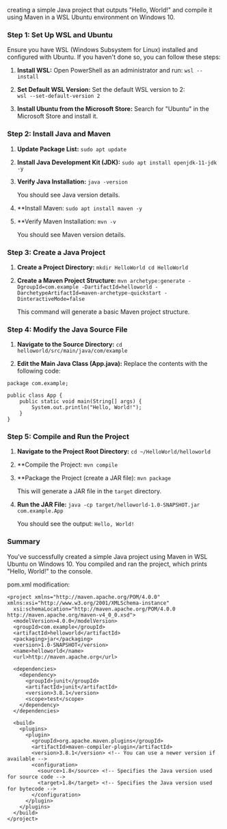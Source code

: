 creating a simple Java project that outputs "Hello, World!" and compile it using Maven in a WSL Ubuntu environment on Windows 10.

### Step 1: Set Up WSL and Ubuntu

Ensure you have WSL (Windows Subsystem for Linux) installed and configured with Ubuntu. If you haven't done so, you can follow these steps:

1. **Install WSL:** Open PowerShell as an administrator and run:
    `wsl --install`
    
2. **Set Default WSL Version:** Set the default WSL version to 2:    
    `wsl --set-default-version 2`
    
3. **Install Ubuntu from the Microsoft Store:** Search for "Ubuntu" in the Microsoft Store and install it.

### Step 2: Install Java and Maven

1. **Update Package List:**
    `sudo apt update`
    
2. **Install Java Development Kit (JDK):**
    `sudo apt install openjdk-11-jdk -y`
    
3. **Verify Java Installation:**
    `java -version`
    
    You should see Java version details.
4. **Install Maven:
    `sudo apt install maven -y`
    
5. **Verify Maven Installation:
    `mvn -v`
    
    You should see Maven version details.

### Step 3: Create a Java Project

1. **Create a Project Directory:**
    `mkdir HelloWorld cd HelloWorld`
    
2. **Create a Maven Project Structure:**
    `mvn archetype:generate -DgroupId=com.example -DartifactId=helloworld -DarchetypeArtifactId=maven-archetype-quickstart -DinteractiveMode=false`
    
    This command will generate a basic Maven project structure.

### Step 4: Modify the Java Source File

1. **Navigate to the Source Directory:**
    `cd helloworld/src/main/java/com/example`
    
2. **Edit the Main Java Class (App.java):** Replace the contents with the following code:
```
package com.example;

public class App {
    public static void main(String[] args) {
        System.out.println("Hello, World!");
    }
}
```
### Step 5: Compile and Run the Project

1. **Navigate to the Project Root Directory:**
    `cd ~/HelloWorld/helloworld`
    
2. **Compile the Project:
    `mvn compile`
    
3. **Package the Project (create a JAR file):
    `mvn package`
    
    This will generate a JAR file in the `target` directory.
4. **Run the JAR File:**
    `java -cp target/helloworld-1.0-SNAPSHOT.jar com.example.App`
    
    You should see the output:
    `Hello, World!`
    

### Summary

You've successfully created a simple Java project using Maven in WSL Ubuntu on Windows 10. You compiled and ran the project, which prints "Hello, World!" to the console.

pom.xml modification:

```
<project xmlns="http://maven.apache.org/POM/4.0.0" xmlns:xsi="http://www.w3.org/2001/XMLSchema-instance"
  xsi:schemaLocation="http://maven.apache.org/POM/4.0.0 http://maven.apache.org/maven-v4_0_0.xsd">
  <modelVersion>4.0.0</modelVersion>
  <groupId>com.example</groupId>
  <artifactId>helloworld</artifactId>
  <packaging>jar</packaging>
  <version>1.0-SNAPSHOT</version>
  <name>helloworld</name>
  <url>http://maven.apache.org</url>

  <dependencies>
    <dependency>
      <groupId>junit</groupId>
      <artifactId>junit</artifactId>
      <version>3.8.1</version>
      <scope>test</scope>
    </dependency>
  </dependencies>

  <build>
    <plugins>
      <plugin>
        <groupId>org.apache.maven.plugins</groupId>
        <artifactId>maven-compiler-plugin</artifactId>
        <version>3.8.1</version> <!-- You can use a newer version if available -->
        <configuration>
          <source>1.8</source> <!-- Specifies the Java version used for source code -->
          <target>1.8</target> <!-- Specifies the Java version used for bytecode -->
        </configuration>
      </plugin>
    </plugins>
  </build>
</project>

```